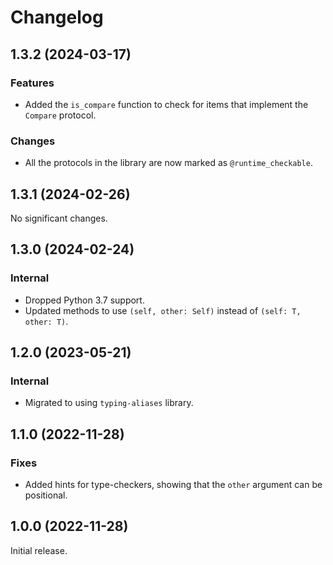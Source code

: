 # Changelog

<!-- changelogging: start -->

## 1.3.2 (2024-03-17)

### Features

- Added the `is_compare` function to check for items that implement the `Compare` protocol.

### Changes

- All the protocols in the library are now marked as `@runtime_checkable`.

## 1.3.1 (2024-02-26)

No significant changes.

## 1.3.0 (2024-02-24)

### Internal

- Dropped Python 3.7 support.
- Updated methods to use `(self, other: Self)` instead of `(self: T, other: T)`.

## 1.2.0 (2023-05-21)

### Internal

- Migrated to using `typing-aliases` library.

## 1.1.0 (2022-11-28)

### Fixes

- Added hints for type-checkers, showing that the `other` argument can be positional.

## 1.0.0 (2022-11-28)

Initial release.
